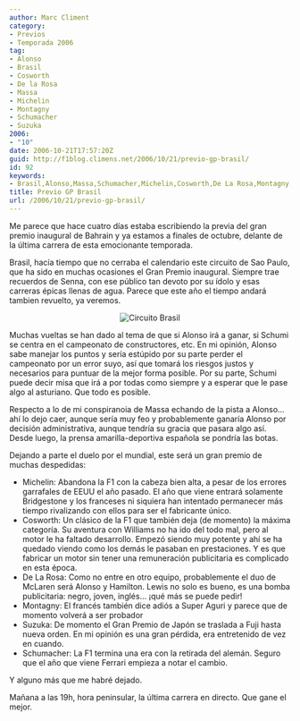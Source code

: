 ```yaml
---
author: Marc Climent
category:
- Previos
- Temporada 2006
tag:
- Alonso
- Brasil
- Cosworth
- De la Rosa
- Massa
- Michelin
- Montagny
- Schumacher
- Suzuka
2006:
- "10"
date: 2006-10-21T17:57:20Z
guid: http://f1blog.climens.net/2006/10/21/previo-gp-brasil/
id: 92
keywords:
- Brasil,Alonso,Massa,Schumacher,Michelin,Cosworth,De La Rosa,Montagny,Suzuka
title: Previo GP Brasil
url: /2006/10/21/previo-gp-brasil/
---
```


Me parece que hace cuatro días estaba escribiendo la previa del gran premio inaugural de Bahrain y ya estamos a finales de octubre, delante de la última carrera de esta emocionante temporada.

Brasil, hacía tiempo que no cerraba el calendario este circuito de Sao Paulo, que ha sido en muchas ocasiones el Gran Premio inaugural. Siempre trae recuerdos de Senna, con ese público tan devoto por su ídolo y esas carreras épicas llenas de agua. Parece que este año el tiempo andará tambien revuelto, ya veremos.

<p style="text-align: center">
  <img src="http://f1blog.climens.net/files/2006/10/brasil.png" alt="Circuito Brasil" />
</p>

Muchas vueltas se han dado al tema de que si Alonso irá a ganar, si Schumi se centra en el campeonato de constructores, etc. En mi opinión, Alonso sabe manejar los puntos y sería estúpido por su parte perder el campeonato por un error suyo, así que tomará los riesgos justos y necesarios para puntuar de la mejor forma posible. Por su parte, Schumi puede decir misa que irá a por todas como siempre y a esperar que le pase algo al asturiano. Que todo es posible.

Respecto a lo de mi conspiranoia de Massa echando de la pista a Alonso&#8230; ahí lo dejo caer, aunque sería muy feo y probablemente ganaría Alonso por decisión administrativa, aunque tendría su gracia que pasara algo así. Desde luego, la prensa amarilla-deportiva española se pondría las botas.

Dejando a parte el duelo por el mundial, este será un gran premio de muchas despedidas:

  * Michelin: Abandona la F1 con la cabeza bien alta, a pesar de los errores garrafales de EEUU el año pasado. El año que viene entrará solamente Bridgestone y los franceses ni siquiera han intentado permanecer más tiempo rivalizando con ellos para ser el fabricante único.
  * Cosworth: Un clásico de la F1 que también deja (de momento) la máxima categoría. Su aventura con Williams no ha ido del todo mal, pero al motor le ha faltado desarrollo. Empezó siendo muy potente y ahí se ha quedado viendo como los demás le pasaban en prestaciones. Y es que fabricar un motor sin tener una remuneración publicitaria es complicado en esta época.
  * De La Rosa: Como no entre en otro equipo, probablemente el duo de McLaren será Alonso y Hamilton. Lewis no solo es bueno, es una bomba publicitaria: negro, joven, inglés&#8230; ¡qué más se puede pedir!
  * Montagny: El francés también dice adiós a Super Aguri y parece que de momento volverá a ser probador
  * Suzuka: De momento el Gran Premio de Japón se traslada a Fuji hasta nueva orden. En mi opinión es una gran pérdida, era entretenido de vez en cuando.
  * Schumacher: La F1 termina una era con la retirada del alemán. Seguro que el año que viene Ferrari empieza a notar el cambio.

Y alguno más que me habré dejado.

Mañana a las 19h, hora peninsular, la última carrera en directo. Que gane el mejor.